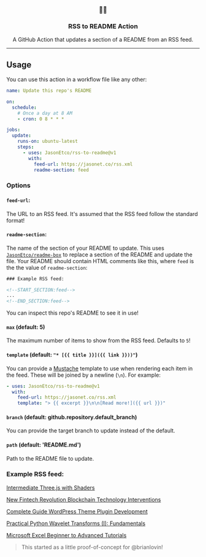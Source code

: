 <h3 align="center">📡📝</h3>
<h3 align="center">RSS to README Action</h3>
<p align="center">A GitHub Action that updates a section of a README from an RSS feed.</p>

---

## Usage

You can use this action in a workflow file like any other:

```yml
name: Update this repo's README

on:
  schedule:
    # Once a day at 8 AM
    - cron: 0 8 * * *

jobs:
  update:
    runs-on: ubuntu-latest
    steps:
      - uses: JasonEtco/rss-to-readme@v1
        with:
          feed-url: https://jasonet.co/rss.xml
          readme-section: feed
```

### Options

#### `feed-url`:

The URL to an RSS feed. It's assumed that the RSS feed follow the standard format!

#### `readme-section`:

The name of the section of your README to update. This uses [`JasonEtco/readme-box`](https://github.com/JasonEtco/readme-box) to replace a section of the README and update the file. Your README should contain HTML comments like this, where `feed` is the the value of `readme-section`:

```html
### Example RSS feed:

<!--START_SECTION:feed-->
...
<!--END_SECTION:feed-->
```

You can inspect this repo's README to see it in use!

#### `max` (default: 5)

The maximum number of items to show from the RSS feed. Defaults to `5`!

#### `template` (default: `"* [{{ title }}]({{ link }}))"`)

You can provide a [Mustache](https://github.com/janl/mustache.js) template to use when rendering each item in the feed. These will be joined by a newline (`\n`). For example:

```yaml
- uses: JasonEtco/rss-to-readme@v1
  with:
    feed-url: https://jasonet.co/rss.xml
    template: "> {{ excerpt }}\n\n[Read more!]({{ url }})"
```

#### `branch` (default: github.repository.default_branch)

You can provide the target branch to update instead of the default.

#### `path` (default: 'README.md')

Path to the README file to update.

### Example RSS feed:

<!--START_SECTION:example-->
> 

[Intermediate Three.js with Shaders](https:&#x2F;&#x2F;sanet.st&#x2F;blogs&#x2F;exclusivetutorials&#x2F;intermediate_three_js_with_shaders.4069909.html)
> 

[New Fintech Revolution   Blockchain Technology Interventions](https:&#x2F;&#x2F;sanet.st&#x2F;blogs&#x2F;bonnytuts&#x2F;new_fintech_revolution__blockchain_technology_interventions.4069903.html)
> 

[Complete Guide WordPress Theme   Plugin Development](https:&#x2F;&#x2F;sanet.st&#x2F;blogs&#x2F;bonnytuts&#x2F;complete_guide_wordpress_theme__plugin_development.4069844.html)
> 

[Practical Python Wavelet Transforms (I): Fundamentals](https:&#x2F;&#x2F;sanet.st&#x2F;blogs&#x2F;bonnytuts&#x2F;practical_python_wavelet_transforms_i_fundamentals.4069840.html)
> 

[Microsoft Excel Beginner to Advanced Tutorials](https:&#x2F;&#x2F;sanet.st&#x2F;blogs&#x2F;bonnytuts&#x2F;microsoft_excel_beginner_to_advanced_tutorials.4069835.html)
<!--END_SECTION:example-->

> This started as a little proof-of-concept for @brianlovin!
